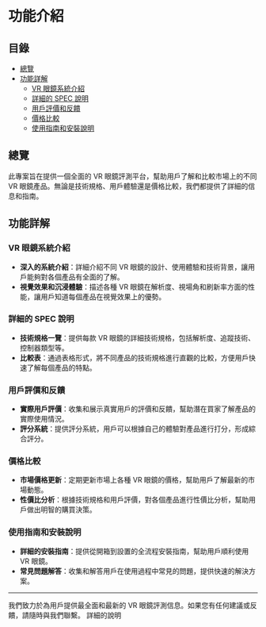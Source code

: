 # 功能介紹

## 目錄
- [總覽](#總覽)
- [功能詳解](#功能詳解)
  - [VR 眼鏡系統介紹](#vr-眼鏡系統介紹)
  - [詳細的 SPEC 說明](#詳細的-spec-說明)
  - [用戶評價和反饋](#用戶評價和反饋)
  - [價格比較](#價格比較)
  - [使用指南和安裝說明](#使用指南和安裝說明)

## 總覽

此專案旨在提供一個全面的 VR 眼鏡評測平台，幫助用戶了解和比較市場上的不同 VR 眼鏡產品。無論是技術規格、用戶體驗還是價格比較，我們都提供了詳細的信息和指南。

## 功能詳解

### VR 眼鏡系統介紹

- **深入的系統介紹**：詳細介紹不同 VR 眼鏡的設計、使用體驗和技術背景，讓用戶能夠對各個產品有全面的了解。
- **視覺效果和沉浸體驗**：描述各種 VR 眼鏡在解析度、視場角和刷新率方面的性能，讓用戶知道每個產品在視覺效果上的優勢。

### 詳細的 SPEC 說明

- **技術規格一覽**：提供每款 VR 眼鏡的詳細技術規格，包括解析度、追蹤技術、控制器類型等。
- **比較表**：通過表格形式，將不同產品的技術規格進行直觀的比較，方便用戶快速了解每個產品的特點。

### 用戶評價和反饋

- **實際用戶評價**：收集和展示真實用戶的評價和反饋，幫助潛在買家了解產品的實際使用情況。
- **評分系統**：提供評分系統，用戶可以根據自己的體驗對產品進行打分，形成綜合評分。

### 價格比較

- **市場價格更新**：定期更新市場上各種 VR 眼鏡的價格，幫助用戶了解最新的市場動態。
- **性價比分析**：根據技術規格和用戶評價，對各個產品進行性價比分析，幫助用戶做出明智的購買決策。

### 使用指南和安裝說明

- **詳細的安裝指南**：提供從開箱到設置的全流程安裝指南，幫助用戶順利使用 VR 眼鏡。
- **常見問題解答**：收集和解答用戶在使用過程中常見的問題，提供快速的解決方案。

---

我們致力於為用戶提供最全面和最新的 VR 眼鏡評測信息。如果您有任何建議或反饋，請隨時與我們聯繫。
詳細的說明